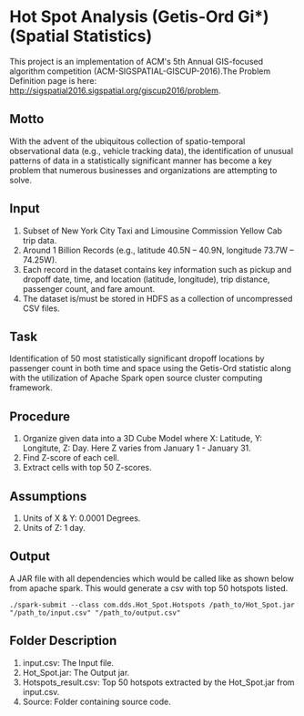 # Hot Spot Analysis (Getis-Ord Gi*) (Spatial Statistics)
This project is an implementation of ACM's 5th Annual GIS-focused algorithm competition (ACM-SIGSPATIAL-GISCUP-2016).The Problem Definition page is here: http://sigspatial2016.sigspatial.org/giscup2016/problem.

## Motto
With the advent of the ubiquitous collection of spatio-temporal observational data (e.g., vehicle tracking data), the identification of unusual patterns of data in a statistically significant manner has become a key problem that numerous businesses and organizations are attempting to solve.

## Input
1. Subset of New York City Taxi and Limousine Commission Yellow Cab trip data.
2. Around 1 Billion Records (e.g., latitude 40.5N – 40.9N, longitude 73.7W – 74.25W).
3. Each record in the dataset contains key information such as pickup and dropoff date, time, and location (latitude, longitude), trip distance, passenger count, and fare amount.
4. The dataset is/must be stored in HDFS as a collection of uncompressed CSV files.

## Task
Identification of 50 most statistically significant dropoff locations by passenger count in both time and space using the Getis-Ord statistic along with the utilization of Apache Spark open source cluster computing framework.

## Procedure
1. Organize given data into a 3D Cube Model where X: Latitude, Y: Longitute, Z: Day. Here Z varies from January 1 - January 31.
2. Find Z-score of each cell.
3. Extract cells with top 50 Z-scores.

## Assumptions
1. Units of X & Y: 0.0001 Degrees.
2. Units of Z: 1 day.

## Output
A JAR file with all dependencies which would be called like as shown below from apache spark. This would generate a csv with top 50 hotspots listed.
```
./spark-submit --class com.dds.Hot_Spot.Hotspots /path_to/Hot_Spot.jar "/path_to/input.csv" "/path_to/output.csv"
```
## Folder Description
1. input.csv: The Input file.
2. Hot_Spot.jar: The Output jar.
3. Hotspots_result.csv: Top 50 hotspots extracted by the Hot_Spot.jar from input.csv.
4. Source: Folder containing source code.
